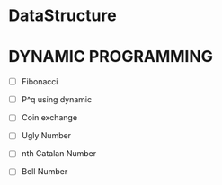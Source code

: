 # DataStructure

# DYNAMIC PROGRAMMING

- [ ] Fibonacci

- [ ] P^q using dynamic

- [ ] Coin exchange

- [ ] Ugly Number

- [ ] nth Catalan Number

- [ ] Bell Number
